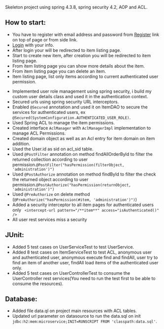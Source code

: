 Skeleton project using spring 4.3.8, spring security 4.2, AOP and ACL.

<h2>How to start:</h2>
<ul>
    <li>You have to register with email address and password from <a href="/register">Register</a> link on top of page or from side link.</li>
    <li><a href="/login">Login</a> with your info.</li>
    <li>After login your will be redirected to item listing page.</li>
    <li>Start to create new item, after creation you will be redirected to item listing page.</li>
    <li>From item listing page you can show more details about the item.</li>
    <li>From item listing page you can delete an item.</li>
    <li>Item listing page, list only items according to current authenticated user permission.</li>
</ul>
<ul>
    <li>Implemented user role management using spring security, i build my custom user details class and used it in the authentication context.</li>
    <li>Secured urls using spring security URL interceptors.</li>
    <li>Enabled <code>@Secured</code> annotation and used it on ItemDAO to secure the services for authenticated users, ex <code>@Secured(SystemConfiguration.AUTHENTICATED_USER_ROLE)</code>.</li>
    <li>Used Spring ACL to manage the item permissions.</li>
    <li>Created interface <code>AclManager</code> with <code>AclManagerImpl</code> implementation to manage ACL Permissions.</li>
    <li>Created domain object as well as an Acl entry for item domain on item addition.</li>
    <li>Used the User.id as sid on acl_sid table.</li>
    <li>Used <code>@PostFilter</code> annotation on method findAllOrderById to filter the returned collection according to user permission.<code>@PostFilter("hasPermission(filterObject, 'administration')")</code></li>
    <li>Used <code>@PostAuthorize</code> annotation on method findById to filter the check the returned object according to user permission.<code>@PostAuthorize("hasPermission(returnObject, 'administration')")</code></li>
    <li>Used <code>@PreAuthorize</code> on delete method (<code>@PreAuthorize("hasPermission(#item, 'administration')")</code>)</li>
    <li>Added a security interceptor to all item pages for authenticated users only <code> &lt;intercept-url pattern="/**item**" access="isAuthenticated()" /&gt;</code></li>
    <li>All user rest services miss a security</li>
</ul>
<h2>JUnit:</h2>
<ul>
    <li>Added 5 test cases on UserServiceTest to test UserService.</li>
    <li>Added 8 test cases on ItemServiceTest to test ACL, anonymous user and authenticated user, anonymous execute find and findAll, user try to find an item of another user, findAll load items of the authenticated user only.</li>
    <li>Added 5 test cases on UserControllerTest to consume the UserController rest services(You need to run the test first to be able to consume the resources).</li>
</ul>
<h2>Database:</h2>
<ul>
    <li>Added file data.ql on project main resources with ACL tables.</li>
    <li>Updated url parameter on datasource to run the data.sql on init <code>jdbc:h2:mem:microservice;INIT=RUNSCRIPT FROM 'classpath:data.sql'</code>.</li>
</ul>